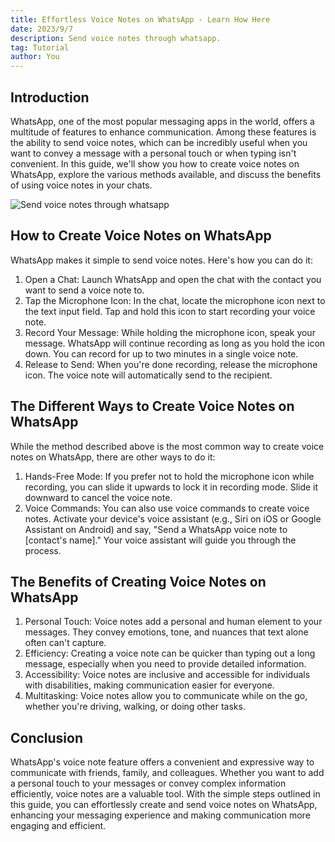 ```yaml
---
title: Effortless Voice Notes on WhatsApp - Learn How Here
date: 2023/9/7
description: Send voice notes through whatsapp. 
tag: Tutorial
author: You
---
```


## Introduction
WhatsApp, one of the most popular messaging apps in the world, offers a multitude of features to enhance communication. Among these features is the ability to send voice notes, which can be incredibly useful when you want to convey a message with a personal touch or when typing isn't convenient. In this guide, we'll show you how to create voice notes on WhatsApp, explore the various methods available, and discuss the benefits of using voice notes in your chats.

![Send voice notes through whatsapp](https://techidn.github.io/assets/images/upload/Send%20voice%20notes%20through%20whatsapp.jpg)

## How to Create Voice Notes on WhatsApp
WhatsApp makes it simple to send voice notes. Here's how you can do it:

1. Open a Chat: Launch WhatsApp and open the chat with the contact you want to send a voice note to.
2. Tap the Microphone Icon: In the chat, locate the microphone icon next to the text input field. Tap and hold this icon to start recording your voice note.
3. Record Your Message: While holding the microphone icon, speak your message. WhatsApp will continue recording as long as you hold the icon down. You can record for up to two minutes in a single voice note.
4. Release to Send: When you're done recording, release the microphone icon. The voice note will automatically send to the recipient.

## The Different Ways to Create Voice Notes on WhatsApp
While the method described above is the most common way to create voice notes on WhatsApp, there are other ways to do it:

1. Hands-Free Mode: If you prefer not to hold the microphone icon while recording, you can slide it upwards to lock it in recording mode. Slide it downward to cancel the voice note.
2. Voice Commands: You can also use voice commands to create voice notes. Activate your device's voice assistant (e.g., Siri on iOS or Google Assistant on Android) and say, "Send a WhatsApp voice note to [contact's name]." Your voice assistant will guide you through the process.

## The Benefits of Creating Voice Notes on WhatsApp
1. Personal Touch: Voice notes add a personal and human element to your messages. They convey emotions, tone, and nuances that text alone often can't capture.
2. Efficiency: Creating a voice note can be quicker than typing out a long message, especially when you need to provide detailed information.
3. Accessibility: Voice notes are inclusive and accessible for individuals with disabilities, making communication easier for everyone.
4. Multitasking: Voice notes allow you to communicate while on the go, whether you're driving, walking, or doing other tasks.

## Conclusion
WhatsApp's voice note feature offers a convenient and expressive way to communicate with friends, family, and colleagues. Whether you want to add a personal touch to your messages or convey complex information efficiently, voice notes are a valuable tool. With the simple steps outlined in this guide, you can effortlessly create and send voice notes on WhatsApp, enhancing your messaging experience and making communication more engaging and efficient.

